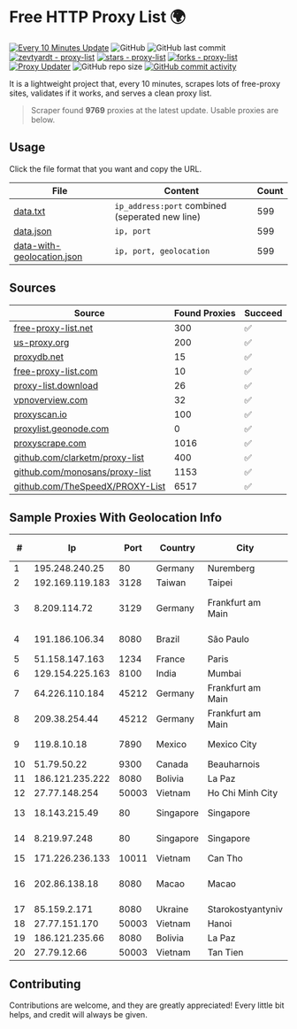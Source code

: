 
# Free HTTP Proxy List 🌍

[![Every 10 Minutes Update](https://github.com/mertguvencli/http-proxy-list/actions/workflows/main.yml/badge.svg?branch=main)](https://github.com/mertguvencli/http-proxy-list/actions/workflows/main.yml)
![GitHub](https://img.shields.io/github/license/mertguvencli/http-proxy-list)
![GitHub last commit](https://img.shields.io/github/last-commit/mertguvencli/http-proxy-list)
[![zevtyardt - proxy-list](https://img.shields.io/static/v1?label=zevtyardt&message=proxy-list&color=blue&logo=github)](https://github.com/zevtyardt/proxy-list "Go to GitHub repo")
[![stars - proxy-list](https://img.shields.io/github/stars/zevtyardt/proxy-list?style=social)](https://github.com/zevtyardt/proxy-list)
[![forks - proxy-list](https://img.shields.io/github/forks/zevtyardt/proxy-list?style=social)](https://github.com/zevtyardt/proxy-list)
[![Proxy Updater](https://github.com/zevtyardt/proxy-list/workflows/Proxy%20Updater/badge.svg)](https://github.com/zevtyardt/proxy-list/actions?query=workflow:"Proxy+Updater")
![GitHub repo size](https://img.shields.io/github/repo-size/zevtyardt/proxy-list)
[![GitHub commit activity](https://img.shields.io/github/commit-activity/m/zevtyardt/proxy-list?logo=commits)](https://github.com/zevtyardt/proxy-list/commits/main)

It is a lightweight project that, every 10 minutes, scrapes lots of free-proxy sites, validates if it works, and serves a clean proxy list.

> Scraper found **9769** proxies at the latest update. Usable proxies are below.

## Usage

Click the file format that you want and copy the URL.

|File|Content|Count|
|----|-------|-----|
|[data.txt](https://raw.githubusercontent.com/mertguvencli/http-proxy-list/main/proxy-list/data.txt)|`ip_address:port` combined (seperated new line)|599|
|[data.json](https://raw.githubusercontent.com/mertguvencli/http-proxy-list/main/proxy-list/data.json)|`ip, port`|599|
|[data-with-geolocation.json](https://raw.githubusercontent.com/mertguvencli/http-proxy-list/main/proxy-list/data-with-geolocation.json)|`ip, port, geolocation`|599|

## Sources

|Source|Found Proxies|Succeed|
|------|-------------|-------|
|[free-proxy-list.net](https://free-proxy-list.net)|300|✅|
|[us-proxy.org](https://www.us-proxy.org)|200|✅|
|[proxydb.net](http://proxydb.net)|15|✅|
|[free-proxy-list.com](https://free-proxy-list.com/?page=&port=&type%5B%5D=http&type%5B%5D=https&up_time=0&search=Search)|10|✅|
|[proxy-list.download](https://www.proxy-list.download/HTTP)|26|✅|
|[vpnoverview.com](https://vpnoverview.com/privacy/anonymous-browsing/free-proxy-servers)|32|✅|
|[proxyscan.io](https://www.proxyscan.io)|100|✅|
|[proxylist.geonode.com](https://proxylist.geonode.com/api/proxy-list?limit=300&page=1&sort_by=lastChecked&sort_type=desc&protocols=http,https)|0|✅|
|[proxyscrape.com](https://api.proxyscrape.com/v2/?request=displayproxies&protocol=http&timeout=10000&country=all&ssl=all&anonymity=all)|1016|✅|
|[github.com/clarketm/proxy-list](https://raw.githubusercontent.com/clarketm/proxy-list/master/proxy-list-raw.txt)|400|✅|
|[github.com/monosans/proxy-list](https://raw.githubusercontent.com/monosans/proxy-list/main/proxies/http.txt)|1153|✅|
|[github.com/TheSpeedX/PROXY-List](https://raw.githubusercontent.com/TheSpeedX/PROXY-List/master/http.txt)|6517|✅|


## Sample Proxies With Geolocation Info

|#|Ip|Port|Country|City|Internet Service Provider|
|-|--|----|-------|----|-------------------------|
|1|195.248.240.25|80|Germany|Nuremberg|BitCommand|
|2|192.169.119.183|3128|Taiwan|Taipei|Zenlayer Inc|
|3|8.209.114.72|3129|Germany|Frankfurt am Main|Alibaba.com Singapore E-Commerce Private Limited|
|4|191.186.106.34|8080|Brazil|São Paulo|Claro NXT Telecomunicacoes Ltda|
|5|51.158.147.163|1234|France|Paris|SCALEWAY|
|6|129.154.225.163|8100|India|Mumbai|Oracle Corporation|
|7|64.226.110.184|45212|Germany|Frankfurt am Main|DigitalOcean, LLC|
|8|209.38.254.44|45212|Germany|Frankfurt am Main|DigitalOcean, LLC|
|9|119.8.10.18|7890|Mexico|Mexico City|Huawei International Pte. LTD|
|10|51.79.50.22|9300|Canada|Beauharnois|OVH SAS|
|11|186.121.235.222|8080|Bolivia|La Paz|AXS Bolivia S. A.|
|12|27.77.148.254|50003|Vietnam|Ho Chi Minh City|Newass2011xDSLHCMC|
|13|18.143.215.49|80|Singapore|Singapore|Amazon Technologies Inc.|
|14|8.219.97.248|80|Singapore|Singapore|Alibaba (US) Technology Co., Ltd.|
|15|171.226.236.133|10011|Vietnam|Can Tho|Viettel Corporation|
|16|202.86.138.18|8080|Macao|Macao|Companhia de Telecomunicacoes de Macau|
|17|85.159.2.171|8080|Ukraine|Starokostyantyniv|DATAGROUP-RETAIL|
|18|27.77.151.170|50003|Vietnam|Hanoi|Viettel Group|
|19|186.121.235.66|8080|Bolivia|La Paz|AXS Bolivia S. A.|
|20|27.79.12.66|50003|Vietnam|Tan Tien|Viettel Corporation|



## Contributing

Contributions are welcome, and they are greatly appreciated! Every
little bit helps, and credit will always be given.

